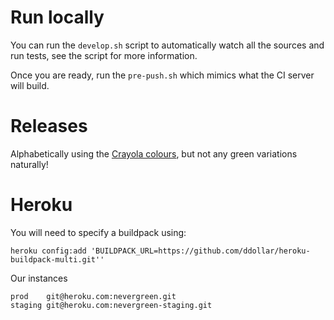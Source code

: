 Run locally
===========

You can run the `develop.sh` script to automatically watch all the sources and run tests, see the script for more
information.

Once you are ready, run the ```pre-push.sh``` which mimics what the CI server will build.

Releases
=========

Alphabetically using the [Crayola colours](http://en.wikipedia.org/wiki/List_of_Crayola_crayon_colors), but not any green variations naturally!

Heroku
======

You will need to specify a buildpack using:

```heroku config:add 'BUILDPACK_URL=https://github.com/ddollar/heroku-buildpack-multi.git''```

Our instances

```
prod	git@heroku.com:nevergreen.git
staging	git@heroku.com:nevergreen-staging.git
```